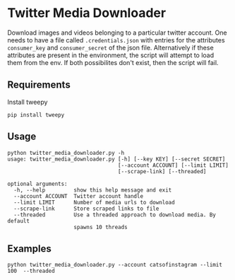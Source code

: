 Twitter Media Downloader
========================

Download images and videos belonging to a particular twitter account. One needs to have a file 
called `.credentials.json` with entries for the attributes `consumer_key` and `consumer_secret`
of the json file. Alternatively if these attributes are present in the environment, the script 
will attempt to load them from the env. If both possibilites don't exist, then the script will fail.

Requirements
------------

Install tweepy

`pip install tweepy`

Usage
-----

```
python twitter_media_downloader.py -h
usage: twitter_media_downloader.py [-h] [--key KEY] [--secret SECRET]
                                   [--account ACCOUNT] [--limit LIMIT]
                                   [--scrape-link] [--threaded]

optional arguments:
  -h, --help         show this help message and exit
  --account ACCOUNT  Twitter account handle
  --limit LIMIT      Number of media urls to download
  --scrape-link      Store scraped links to file
  --threaded         Use a threaded approach to download media. By default
                     spawns 10 threads
```

Examples
--------

`python twitter_media_downloader.py --account catsofinstagram --limit 100  --threaded`